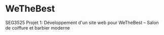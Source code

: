 # WeTheBest
SEG3525 Projet 1: Développement d'un site web pour WeTheBest – Salon de coiffure et barbier moderne
